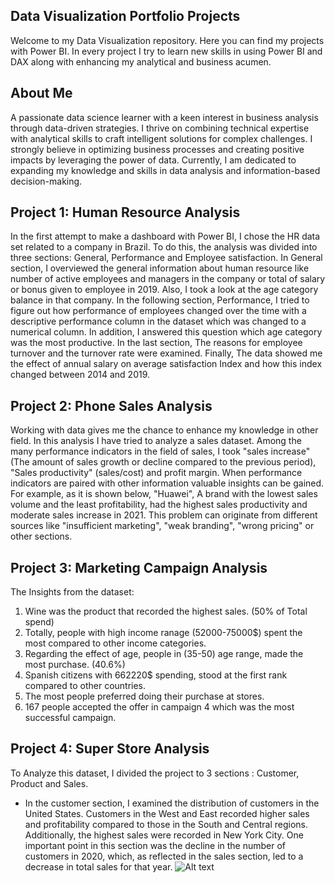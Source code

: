 ## Data Visualization Portfolio Projects
Welcome to my Data Visualization repository. Here you can find my projects with Power BI. In every project I try to learn new skills in using Power BI and DAX along with
enhancing my analytical and business acumen.

## About Me
A passionate data science learner with a keen interest in business analysis through data-driven strategies. I thrive on combining technical expertise with analytical skills to craft intelligent solutions for complex challenges. I strongly believe in optimizing business processes and creating positive impacts by leveraging the power of data. Currently, I am dedicated to expanding my knowledge and skills in data analysis and information-based decision-making.

## Project 1: Human Resource Analysis
In the first attempt to make a dashboard with Power BI, I chose the HR data set related to a company in Brazil. To do this, the analysis was divided into three sections: General, Performance and Employee satisfaction.
In General section, I overviewed the general information about human resource like number of active employees and managers in the company or total of salary or bonus given to employee in 2019. Also, I took a look at the age category balance in that company.
In the following section, Performance, I tried to figure out how performance of employees changed over the time with a descriptive performance column in the dataset which was changed to a numerical column. In addition, I answered this question which age category was the most productive.
In the last section, The reasons for employee turnover and the turnover rate were examined. Finally, The data showed me the effect of annual salary on average satisfaction Index and how this index changed between 2014 and 2019.

## Project 2: Phone Sales Analysis
Working with data gives me the chance to enhance my knowledge in other field. In this analysis I have tried to analyze a sales dataset. Among the many performance indicators in the field of sales, I took "sales increase" (The amount of sales growth or decline compared to the previous period), "Sales productivity" (sales/cost) and profit margin.
When performance indicators are paired with other information valuable insights can be gained. For example, as it is shown below, "Huawei", A brand with the lowest sales volume and the least profitability, had the highest sales productivity and moderate sales increase in 2021. This problem can originate from different sources like "insufficient marketing", "weak branding", "wrong pricing" or other sections.

## Project 3: Marketing Campaign Analysis
The Insights from the dataset:
1) Wine was the product that recorded the highest sales. (50% of Total spend)
2) Totally, people with high income ranage (52000-75000$) spent the most compared to other income categories.
3) Regarding the effect of age, people in (35-50) age range, made the most purchase. (40.6%)
4) Spanish citizens with 662220$ spending, stood at the first rank compared to other countries.
5) The most people preferred doing their purchase at stores.
6) 167 people accepted the offer in campaign 4 which was the most successful campaign.

## Project 4: Super Store Analysis
To Analyze this dataset, I divided the project to 3 sections : Customer, Product and Sales.
* In the customer section, I examined the distribution of customers in the United States. Customers in the West and East recorded higher sales and profitability compared to those in the South and Central regions. Additionally, the highest sales were recorded in New York City. One important point in this section was the decline in the number of customers in 2020, which, as reflected in the sales section, led to a decrease in total sales for that year.
![Alt text](image/P4:Customer.png)
